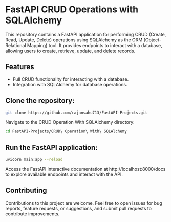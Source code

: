 # FastAPI CRUD Operations with SQLAlchemy
This repository contains a FastAPI application for performing CRUD (Create, Read, Update, Delete) operations using SQLAlchemy as the ORM (Object-Relational Mapping) tool. It provides endpoints to interact with a database, allowing users to create, retrieve, update, and delete records.

## Features
* Full CRUD functionality for interacting with a database.
* Integration with SQLAlchemy for database operations.


## Clone the repository:

```bash
git clone https://github.com/rajansahu713/FastAPI-Projects.git
```
Navigate to the CRUD Operation With SQLAlchemy directory:

```bash
cd FastAPI-Projects/CRUD\ Operation\ With\ SQLAlchemy
```


## Run the FastAPI application:

```bash
uvicorn main:app --reload
```
Access the FastAPI interactive documentation at http://localhost:8000/docs to explore available endpoints and interact with the API.


## Contributing
Contributions to this project are welcome. Feel free to open issues for bug reports, feature requests, or suggestions, and submit pull requests to contribute improvements.